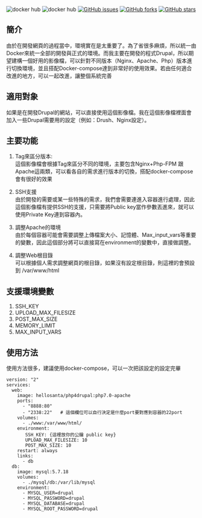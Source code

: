 ![docker hub](https://img.shields.io/docker/pulls/hellosanta/php4drupal.svg?style=flat-plastic)
![docker hub](https://img.shields.io/docker/stars/hellosanta/php4drupal.svg?style=flat-plastic)
[![GitHub issues](https://img.shields.io/github/issues/cobenash/php4drupal.svg?style=plastic)](https://github.com/cobenash/php4drupal/issues)
[![GitHub forks](https://img.shields.io/github/forks/cobenash/php4drupal.svg?style=plastic)](https://github.com/cobenash/php4drupal/network)
[![GitHub stars](https://img.shields.io/github/stars/cobenash/php4drupal.svg?style=plastic)](https://github.com/cobenash/php4drupal/stargazers)

## 簡介
由於在開發網頁的過程當中，環境實在是太重要了。為了省很多麻煩，所以統一由Docker來統一全部的開發與正式的環境。而我主要在開發的程式Drupal，所以期望建構一個好用的影像檔，可以針對不同版本（Nginx、Apache、Php）版本進行切換環境，並且搭配Docker-compose達到非常好的使用效果。若由任何適合改進的地方，可以一起改進，讓整個系統完善

## 適用對象
如果是在開發Drupal的網站，可以直接使用這個影像檔。我在這個影像檔裡面會加入一些Drupal需要用的設定（例如：Drush、Nginx設定）。


## 主要功能
1. Tag來區分版本:  
這個影像檔會根據Tag來區分不同的環境，主要包含Nginx+Php-FPM 跟 Apache這兩類，可以看各自的需求進行版本的切換，搭配docker-compose會有很好的效果

2. SSH支援  
由於開發的需要或某一些特殊的需求，我們會需要連進入容器進行處理，因此這個影像檔有提供SSH的支援，只需要將Public key當作參數丟進來，就可以使用Private Key連到容器內。

3. 調整Apache的環境  
由於每個容器可能會需要調整上傳檔案大小、記憶體、Max_input_vars等重要的變數，因此這個部分將可以直接寫在environment的變數中，直接做調整。

4. 調整Web根目錄  
可以根據個人需求調整網頁的根目錄，如果沒有設定根目錄，則這裡的會預設到 /var/www/html

## 支援環境變數
1. SSH_KEY
2. UPLOAD_MAX_FILESIZE
3. POST_MAX_SIZE
4. MEMORY_LIMIT
5. MAX_INPUT_VARS

## 使用方法
使用方法很多，建議使用docker-compose，可以一次把該設定的設定完畢

```
version: "2"  
services:  
  web:
    image: hellosanta/php4drupal:php7.0-apache
    ports:
      - "8888:80"
      - "2338:22"   # 這個欄位可以自行決定是什麼port要對應到容器的22port
    volumes:
      - ./www:/var/www/html/
    environment:
       SSH_KEY: {這裡放你的公鑰 public key}
       UPLOAD_MAX_FILESIZE: 10
       POST_MAX_SIZE: 10
    restart: always
    links:
      - db
  db:
    image: mysql:5.7.18
    volumes:
      - ./mysql/db:/var/lib/mysql
    environment:
      - MYSQL_USER=drupal
      - MYSQL_PASSWORD=drupal
      - MYSQL_DATABASE=drupal
      - MYSQL_ROOT_PASSWORD=drupal
```
